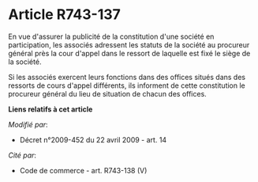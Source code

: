 # Article R743-137

En vue d'assurer la publicité de la constitution d'une société en participation, les associés adressent les statuts de la
société au procureur général près la cour d'appel dans le ressort de laquelle est fixé le siège de la société. 

Si les associés exercent leurs fonctions dans des offices situés dans des ressorts de cours d'appel différents, ils informent
de cette constitution le procureur général du lieu de situation de chacun des offices.

**Liens relatifs à cet article**

_Modifié par_:

  - Décret n°2009-452 du 22 avril 2009 - art. 14

_Cité par_:

  - Code de commerce - art. R743-138 (V)
